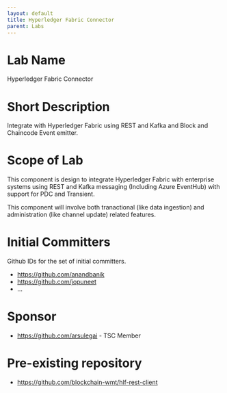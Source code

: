 ```yaml
---
layout: default
title: Hyperledger Fabric Connector
parent: Labs
---
```

# Lab Name
Hyperledger Fabric Connector

# Short Description
Integrate with Hyperledger Fabric using REST and Kafka and Block and Chaincode Event emitter.

# Scope of Lab
This component is design to integrate Hyperledger Fabric with enterprise systems using REST and Kafka messaging (Including Azure EventHub) with support for PDC and Transient.

This component will involve both tranactional (like data ingestion) and administration (like channel update) related features.

# Initial Committers
Github IDs for the set of initial committers.
- https://github.com/anandbanik
- https://github.com/jopuneet
- ...

# Sponsor

- https://github.com/arsulegai  - TSC Member

# Pre-existing repository
- https://github.com/blockchain-wmt/hlf-rest-client
